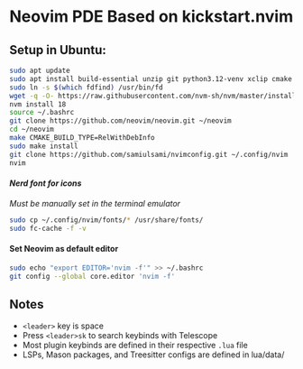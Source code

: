 # Neovim PDE Based on kickstart.nvim

## Setup in Ubuntu:
```bash
sudo apt update
sudo apt install build-essential unzip git python3.12-venv xclip cmake gettext fd-find ripgrep 
sudo ln -s $(which fdfind) /usr/bin/fd
wget -q -O- https://raw.githubusercontent.com/nvm-sh/nvm/master/install.sh | bash
nvm install 18
source ~/.bashrc
git clone https://github.com/neovim/neovim.git ~/neovim
cd ~/neovim
make CMAKE_BUILD_TYPE=RelWithDebInfo
sudo make install
git clone https://github.com/samiulsami/nvimconfig.git ~/.config/nvim 
nvim
```

#### <i>Nerd font for icons</i>
<i>Must be manually set in the terminal emulator</i>
```bash
sudo cp ~/.config/nvim/fonts/* /usr/share/fonts/
sudo fc-cache -f -v
```
#### Set Neovim as default editor
```bash
sudo echo "export EDITOR='nvim -f'" >> ~/.bashrc
git config --global core.editor 'nvim -f'
```
## Notes
- `<leader>` key is space
- Press `<leader>sk` to search keybinds with Telescope
- Most plugin keybinds are defined in their respective `.lua` file
- LSPs, Mason packages, and Treesitter configs are defined in lua/data/
